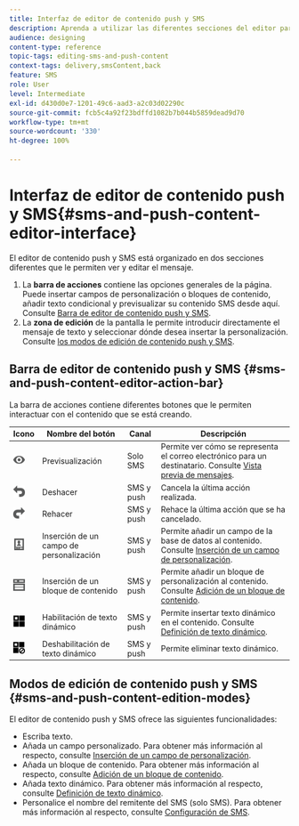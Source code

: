 ```yaml
---
title: Interfaz de editor de contenido push y SMS
description: Aprenda a utilizar las diferentes secciones del editor para modificar el contenido de mensajes SMS y push.
audience: designing
content-type: reference
topic-tags: editing-sms-and-push-content
context-tags: delivery,smsContent,back
feature: SMS
role: User
level: Intermediate
exl-id: d430d0e7-1201-49c6-aad3-a2c03d02290c
source-git-commit: fcb5c4a92f23bdffd1082b7b044b5859dead9d70
workflow-type: tm+mt
source-wordcount: '330'
ht-degree: 100%

---
```


# Interfaz de editor de contenido push y SMS{#sms-and-push-content-editor-interface}

El editor de contenido push y SMS está organizado en dos secciones diferentes que le permiten ver y editar el mensaje.

1. La **barra de acciones** contiene las opciones generales de la página. Puede insertar campos de personalización o bloques de contenido, añadir texto condicional y previsualizar su contenido SMS desde aquí. Consulte [Barra de editor de contenido push y SMS](#sms-and-push-content-editor-action-bar).
1. La **zona de edición** de la pantalla le permite introducir directamente el mensaje de texto y seleccionar dónde desea insertar la personalización. Consulte [los modos de edición de contenido push y SMS](#sms-and-push-content-edition-modes).

## Barra de editor de contenido push y SMS {#sms-and-push-content-editor-action-bar}

La barra de acciones contiene diferentes botones que le permiten interactuar con el contenido que se está creando.

<table> 
 <thead> 
  <tr> 
   <th> Icono<br /> </th> 
   <th> Nombre del botón<br /> </th> 
   <th> Canal<br /> </th> 
   <th> Descripción<br /> </th> 
  </tr> 
 </thead> 
 <tbody> 
  <tr> 
   <td> <img height="21px" src="assets/viewon_darkgrey-24px.png" /> <br /> </td> 
   <td> <span class="uicontrol">Previsualización</span> <br /> </td> 
   <td> Solo SMS<br /> </td> 
   <td> Permite ver cómo se representa el correo electrónico para un destinatario. Consulte <a href="../../sending/using/previewing-messages.md">Vista previa de mensajes</a>.<br /> </td> 
  </tr> 
  <tr> 
   <td> <img height="21px" src="assets/undo_darkgrey-24px.png" /> <br /> </td> 
   <td> <span class="uicontrol">Deshacer</span> <br /> </td> 
   <td> SMS y push<br /> </td> 
   <td> Cancela la última acción realizada.<br /> </td> 
  </tr> 
  <tr> 
   <td> <img height="21px" src="assets/redo_darkgrey-24px.png" /> <br /> </td> 
   <td> <span class="uicontrol">Rehacer</span> <br /> </td> 
   <td> SMS y push<br /> </td> 
   <td> Rehace la última acción que se ha cancelado.<br /> </td> 
  </tr> 
  <tr> 
   <td> <img height="21px" src="assets/personalization_field_darkgrey-24px.png" /> <br /> </td> 
   <td> <span class="uicontrol">Inserción de un campo de personalización</span> <br /> </td> 
   <td> SMS y push<br /> </td> 
   <td> Permite añadir un campo de la base de datos al contenido. Consulte <a href="../../designing/using/personalization.md#inserting-a-personalization-field" target="_blank">Inserción de un campo de personalización</a>.<br /> </td> 
  </tr> 
  <tr> 
   <td> <img height="21px" src="assets/personalization_block_darkgrey-24px.png" /> <br /> </td> 
   <td> <span class="uicontrol">Inserción de un bloque de contenido</span> <br /> </td> 
   <td> SMS y push<br /> </td> 
   <td> Permite añadir un bloque de personalización al contenido. Consulte <a href="../../designing/using/personalization.md#adding-a-content-block" target="_blank">Adición de un bloque de contenido</a>.<br /> </td> 
  </tr> 
  <tr> 
   <td> <img height="21px" src="assets/dynamiccontent_24px.png" /> <br /> </td> 
   <td> <span class="uicontrol">Habilitación de texto dinámico</span> <br /> </td> 
   <td> SMS y push<br /> </td> 
   <td> Permite insertar texto dinámico en el contenido. Consulte <a href="../../channels/using/defining-dynamic-text.md" target="_blank">Definición de texto dinámico</a>.<br /> </td> 
  </tr> 
  <tr> 
   <td> <img height="21px" src="assets/dynamiccontentdisable_24px.png" /> <br /> </td> 
   <td> <span class="uicontrol">Deshabilitación de texto dinámico</span> <br /> </td> 
   <td> SMS y push<br /> </td> 
   <td> Permite eliminar texto dinámico.<br /> </td> 
  </tr> 
 </tbody> 
</table>

## Modos de edición de contenido push y SMS {#sms-and-push-content-edition-modes}

El editor de contenido push y SMS ofrece las siguientes funcionalidades:

* Escriba texto.
* Añada un campo personalizado. Para obtener más información al respecto, consulte [Inserción de un campo de personalización](../../designing/using/personalization.md#inserting-a-personalization-field).
* Añada un bloque de contenido. Para obtener más información al respecto, consulte [Adición de un bloque de contenido](../../designing/using/personalization.md#adding-a-content-block).
* Añada texto dinámico. Para obtener más información al respecto, consulte [Definición de texto dinámico](../../channels/using/defining-dynamic-text.md).
* Personalice el nombre del remitente del SMS (solo SMS). Para obtener más información al respecto, consulte [Configuración de SMS](../../administration/using/configuring-sms-channel.md#configuring-sms-properties).
